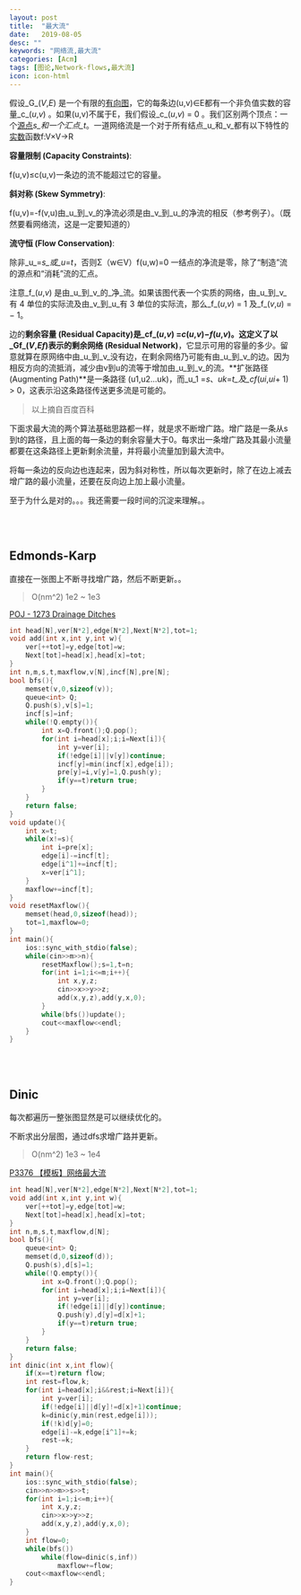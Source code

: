 ```yaml
---
layout: post
title:  "最大流"
date:   2019-08-05
desc: ""
keywords: "网络流,最大流"
categories: [Acm]
tags: [图论,Network-flows,最大流]
icon: icon-html
---
```



假设_G_(_V_,_E_) 是一个有限的[有向图](https://baike.baidu.com/item/%E6%9C%89%E5%90%91%E5%9B%BE)，它的每条边(u,v)∈E都有一个非负值实数的容量_c_(_u_,_v_) 。如果(u,v)不属于E，我们假设_c_(_u_,_v_) = 0 。我们区别两个顶点：一个[源点](https://baike.baidu.com/item/%E6%BA%90%E7%82%B9)_s_和一个汇点_t_。一道网络流是一个对于所有结点_u_和_v_都有以下特性的[实数](https://baike.baidu.com/item/%E5%AE%9E%E6%95%B0)函数f:V×V→R

**容量限制 (Capacity Constraints)**:

f(u,v)≤c(u,v)一条边的流不能超过它的容量。

**斜对称 (Skew Symmetry)**:

f(u,v)=-f(v,u)由_u_到_v_的净流必须是由_v_到_u_的净流的相反（参考例子）。（既然要看网络流，这是一定要知道的）

**流守恒 (Flow Conservation)**:

除非_u_=_s_或_u_=_t_，否则Σ（w∈V）f(u,w)=0 一结点的净流是零，除了“制造”流的源点和“消耗”流的汇点。

注意_f_(_u_,_v_) 是由_u_到_v_的_净_流。如果该图代表一个实质的网络，由_u_到_v_有 4 单位的实际流及由_v_到_u_有 3 单位的实际流，那么_f_(_u_,_v_) = 1 及_f_(_v_,_u_) = − 1。

边的**剩余容量 (Residual Capacity)**是_cf_(_u_,_v_) =_c_(_u_,_v_)−_f_(_u_,_v_)。这定义了以_Gf_(_V_,_Ef_)表示的**剩余网络 (Residual Network)**，它显示可用的容量的多少。留意就算在原网络中由_u_到_v_没有边，在剩余网络乃可能有由_u_到_v_的边。因为相反方向的流抵消，减少由v到u的流等于增加由_u_到_v_的流。**扩张路径 (Augmenting Path)**是一条路径 (u1,u2...uk)，而_u_1 =_s_、_uk_=_t_及_cf_(_ui_,_ui_+ 1) > 0，这表示沿这条路径传送更多流是可能的。

> 以上摘自百度百科

下面求最大流的两个算法基础思路都一样，就是求不断增广路。增广路是一条从s到t的路径，且上面的每一条边的剩余容量大于0。每求出一条增广路及其最小流量都要在这条路径上更新剩余流量，并将最小流量加到最大流中。

将每一条边的反向边也连起来，因为斜对称性，所以每次更新时，除了在边上减去增广路的最小流量，还要在反向边上加上最小流量。

至于为什么是对的。。。我还需要一段时间的沉淀来理解。。

<br/><br/>

## Edmonds-Karp

直接在一张图上不断寻找增广路，然后不断更新。。

> O(nm^2)
> 1e2 ~ 1e3

[POJ - 1273 Drainage Ditches ](https://vjudge.net/problem/POJ-1273)

```c++
int head[N],ver[N*2],edge[N*2],Next[N*2],tot=1;
void add(int x,int y,int w){
    ver[++tot]=y,edge[tot]=w;
    Next[tot]=head[x],head[x]=tot;
}
int n,m,s,t,maxflow,v[N],incf[N],pre[N];
bool bfs(){
    memset(v,0,sizeof(v));
    queue<int> Q;
    Q.push(s),v[s]=1;
    incf[s]=inf;
    while(!Q.empty()){
        int x=Q.front();Q.pop();
        for(int i=head[x];i;i=Next[i]){
            int y=ver[i];
            if(!edge[i]||v[y])continue;
            incf[y]=min(incf[x],edge[i]);
            pre[y]=i,v[y]=1,Q.push(y);
            if(y==t)return true;
        }
    }
    return false;
}
void update(){
    int x=t;
    while(x!=s){
        int i=pre[x];
        edge[i]-=incf[t];
        edge[i^1]+=incf[t];
        x=ver[i^1];
    }
    maxflow+=incf[t];
}
void resetMaxflow(){
    memset(head,0,sizeof(head));
    tot=1,maxflow=0;
}
int main(){
    ios::sync_with_stdio(false);
    while(cin>>m>>n){
        resetMaxflow();s=1,t=n;
        for(int i=1;i<=m;i++){
            int x,y,z;
            cin>>x>>y>>z;
            add(x,y,z),add(y,x,0);
        }
        while(bfs())update();
        cout<<maxflow<<endl;
    }
}
```

<br/><br/>

## Dinic

每次都遍历一整张图显然是可以继续优化的。

不断求出分层图，通过dfs求增广路并更新。

> O(nm^2)
> 1e3 ~ 1e4

[P3376 【模板】网络最大流](https://www.luogu.org/problem/P3376)

```c++
int head[N],ver[N*2],edge[N*2],Next[N*2],tot=1;
void add(int x,int y,int w){
    ver[++tot]=y,edge[tot]=w;
    Next[tot]=head[x],head[x]=tot;
}
int n,m,s,t,maxflow,d[N];
bool bfs(){
    queue<int> Q;
    memset(d,0,sizeof(d));
    Q.push(s),d[s]=1;
    while(!Q.empty()){
        int x=Q.front();Q.pop();
        for(int i=head[x];i;i=Next[i]){
            int y=ver[i];
            if(!edge[i]||d[y])continue;
            Q.push(y),d[y]=d[x]+1;
            if(y==t)return true;
        }
    }
    return false;
}
int dinic(int x,int flow){
    if(x==t)return flow;
    int rest=flow,k;
    for(int i=head[x];i&&rest;i=Next[i]){
        int y=ver[i];
        if(!edge[i]||d[y]!=d[x]+1)continue;
        k=dinic(y,min(rest,edge[i]));
        if(!k)d[y]=0;
        edge[i]-=k,edge[i^1]+=k;
        rest-=k;
    }
    return flow-rest;
}
int main(){
    ios::sync_with_stdio(false);
    cin>>n>>m>>s>>t;
    for(int i=1;i<=m;i++){
        int x,y,z;
        cin>>x>>y>>z;
        add(x,y,z),add(y,x,0);
    }
    int flow=0;
    while(bfs())
        while(flow=dinic(s,inf))
            maxflow+=flow;
    cout<<maxflow<<endl;
}
```